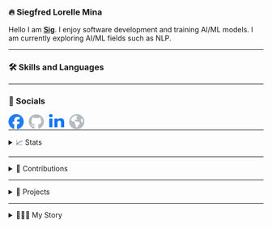 ### 🔥 Siegfred Lorelle Mina
Hello I am **[Sig](https://siegfredlorelle.github.io/personal-website/)**. I enjoy software development and training AI/ML models. I am currently exploring AI/ML fields such as NLP.

---

### 🛠️ Skills and Languages


---

### 🔗 Socials
[<img align="left" alt="Facebook Logo" height="30px" width="30px" style="padding-right: 10px" src="./icons/facebook.svg" />](https://www.facebook.com/profile.php?id=1718881634)
[<img align="left" alt="GitHub Logo" height="30px" width="30px" style="padding-right: 10px" src="./icons/github.svg" />](https://github.com/SiegfredLorelle)
[<img align="left" alt="LinkedIn Logo" height="30px" width="30px" style="padding-right: 10px" src="./icons/linkedin-in.svg" />](https://www.linkedin.com/in/siegfred-lorelle-mina)
[<img align="left" alt="Personal Website Logo" height="30px" width="30px" style="padding-right: 10px" src="./icons/globe.svg" />](https://siegfredlorelle.github.io/personal-website)
<!-- <a><img alt="LinkedIn" height="30px" width="30px" style="padding-right: 10px" src="./icons/github.svg" /></a> -->

<br />

---

<details>
<summary>📈 Stats</summary>
TODO: socials here
</details>

---

<details>
<summary>🐍 Contributions</summary>
TODO: socials here
</details>

---

<details>
<summary>📂 Projects</summary>
TODO: projects here
</details>

---

<details>
<summary>👨🏻‍💻 My Story</summary>
TODO: story here
</details>


<!-- 
TODOS:
- Add infos on skills
- Add infos on stats
- Add infos on socials
- Add infos on projects
- Add infos on my journey
- Toggle dropdown for stats, projects & journey
- Add top commits badge
 -->
<!--
**SiegfredLorelle/SiegfredLorelle** is a ✨ _special_ ✨ repository because its `README.md` (this file) appears on your GitHub profile.

Here are some ideas to get you started:

- 🔭 I’m currently working on ...
- 🌱 I’m currently learning ...
- 👯 I’m looking to collaborate on ...
- 🤔 I’m looking for help with ...
- 💬 Ask me about ...
- 📫 How to reach me: ...
- 😄 Pronouns: ...
- ⚡ Fun fact: ...
-->
